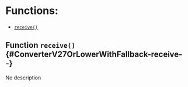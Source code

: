# Functions:

- [`receive()`](#ConverterV27OrLowerWithFallback-receive--)

## Function `receive()` {#ConverterV27OrLowerWithFallback-receive--}

No description

